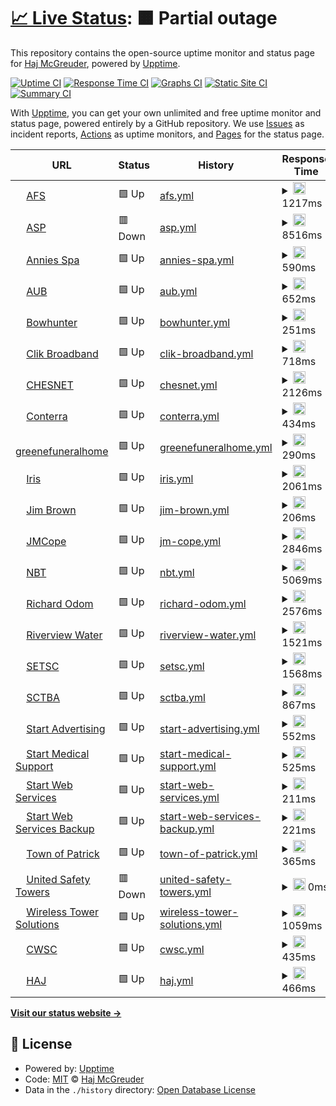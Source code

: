 # [📈 Live Status](https://startwebservicesbackup.com): <!--live status--> **🟧 Partial outage**

This repository contains the open-source uptime monitor and status page for [Haj McGreuder](charwebs.com), powered by [Upptime](https://github.com/upptime/upptime).

[![Uptime CI](https://github.com/haj420/upptime/workflows/Uptime%20CI/badge.svg)](https://github.com/haj420/upptime/actions?query=workflow%3A%22Uptime+CI%22)
[![Response Time CI](https://github.com/haj420/upptime/workflows/Response%20Time%20CI/badge.svg)](https://github.com/haj420/upptime/actions?query=workflow%3A%22Response+Time+CI%22)
[![Graphs CI](https://github.com/haj420/upptime/workflows/Graphs%20CI/badge.svg)](https://github.com/haj420/upptime/actions?query=workflow%3A%22Graphs+CI%22)
[![Static Site CI](https://github.com/haj420/upptime/workflows/Static%20Site%20CI/badge.svg)](https://github.com/haj420/upptime/actions?query=workflow%3A%22Static+Site+CI%22)
[![Summary CI](https://github.com/haj420/upptime/workflows/Summary%20CI/badge.svg)](https://github.com/haj420/upptime/actions?query=workflow%3A%22Summary+CI%22)

With [Upptime](https://upptime.js.org), you can get your own unlimited and free uptime monitor and status page, powered entirely by a GitHub repository. We use [Issues](https://github.com/haj420/upptime/issues) as incident reports, [Actions](https://github.com/haj420/upptime/actions) as uptime monitors, and [Pages](https://startwebservicesbackup.com) for the status page.

<!--start: status pages-->
<!-- This summary is generated by Upptime (https://github.com/upptime/upptime) -->
<!-- Do not edit this manually, your changes will be overwritten -->
<!-- prettier-ignore -->
| URL | Status | History | Response Time | Uptime |
| --- | ------ | ------- | ------------- | ------ |
| <img alt="" src="https://favicons.githubusercontent.com/autoformsandsupplies.com" height="13"> [AFS](https://autoformsandsupplies.com) | 🟩 Up | [afs.yml](https://github.com/haj420/uptime/commits/HEAD/history/afs.yml) | <details><summary><img alt="Response time graph" src="./graphs/afs/response-time-week.png" height="20"> 1217ms</summary><br><a href="https://haj420.github.io/upptime/history/afs"><img alt="Response time 1754" src="https://img.shields.io/endpoint?url=https%3A%2F%2Fraw.githubusercontent.com%2Fhaj420%2Fuptime%2FHEAD%2Fapi%2Fafs%2Fresponse-time.json"></a><br><a href="https://haj420.github.io/upptime/history/afs"><img alt="24-hour response time 1306" src="https://img.shields.io/endpoint?url=https%3A%2F%2Fraw.githubusercontent.com%2Fhaj420%2Fuptime%2FHEAD%2Fapi%2Fafs%2Fresponse-time-day.json"></a><br><a href="https://haj420.github.io/upptime/history/afs"><img alt="7-day response time 1217" src="https://img.shields.io/endpoint?url=https%3A%2F%2Fraw.githubusercontent.com%2Fhaj420%2Fuptime%2FHEAD%2Fapi%2Fafs%2Fresponse-time-week.json"></a><br><a href="https://haj420.github.io/upptime/history/afs"><img alt="30-day response time 852" src="https://img.shields.io/endpoint?url=https%3A%2F%2Fraw.githubusercontent.com%2Fhaj420%2Fuptime%2FHEAD%2Fapi%2Fafs%2Fresponse-time-month.json"></a><br><a href="https://haj420.github.io/upptime/history/afs"><img alt="1-year response time 1640" src="https://img.shields.io/endpoint?url=https%3A%2F%2Fraw.githubusercontent.com%2Fhaj420%2Fuptime%2FHEAD%2Fapi%2Fafs%2Fresponse-time-year.json"></a></details> | <details><summary><a href="https://haj420.github.io/upptime/history/afs">99.45%</a></summary><a href="https://haj420.github.io/upptime/history/afs"><img alt="All-time uptime 99.78%" src="https://img.shields.io/endpoint?url=https%3A%2F%2Fraw.githubusercontent.com%2Fhaj420%2Fuptime%2FHEAD%2Fapi%2Fafs%2Fuptime.json"></a><br><a href="https://haj420.github.io/upptime/history/afs"><img alt="24-hour uptime 100.00%" src="https://img.shields.io/endpoint?url=https%3A%2F%2Fraw.githubusercontent.com%2Fhaj420%2Fuptime%2FHEAD%2Fapi%2Fafs%2Fuptime-day.json"></a><br><a href="https://haj420.github.io/upptime/history/afs"><img alt="7-day uptime 99.45%" src="https://img.shields.io/endpoint?url=https%3A%2F%2Fraw.githubusercontent.com%2Fhaj420%2Fuptime%2FHEAD%2Fapi%2Fafs%2Fuptime-week.json"></a><br><a href="https://haj420.github.io/upptime/history/afs"><img alt="30-day uptime 99.83%" src="https://img.shields.io/endpoint?url=https%3A%2F%2Fraw.githubusercontent.com%2Fhaj420%2Fuptime%2FHEAD%2Fapi%2Fafs%2Fuptime-month.json"></a><br><a href="https://haj420.github.io/upptime/history/afs"><img alt="1-year uptime 99.74%" src="https://img.shields.io/endpoint?url=https%3A%2F%2Fraw.githubusercontent.com%2Fhaj420%2Fuptime%2FHEAD%2Fapi%2Fafs%2Fuptime-year.json"></a></details>
| <img alt="" src="https://favicons.githubusercontent.com/autoserviceproducts.com" height="13"> [ASP](https://autoserviceproducts.com) | 🟥 Down | [asp.yml](https://github.com/haj420/uptime/commits/HEAD/history/asp.yml) | <details><summary><img alt="Response time graph" src="./graphs/asp/response-time-week.png" height="20"> 8516ms</summary><br><a href="https://haj420.github.io/upptime/history/asp"><img alt="Response time 10753" src="https://img.shields.io/endpoint?url=https%3A%2F%2Fraw.githubusercontent.com%2Fhaj420%2Fuptime%2FHEAD%2Fapi%2Fasp%2Fresponse-time.json"></a><br><a href="https://haj420.github.io/upptime/history/asp"><img alt="24-hour response time 11910" src="https://img.shields.io/endpoint?url=https%3A%2F%2Fraw.githubusercontent.com%2Fhaj420%2Fuptime%2FHEAD%2Fapi%2Fasp%2Fresponse-time-day.json"></a><br><a href="https://haj420.github.io/upptime/history/asp"><img alt="7-day response time 8516" src="https://img.shields.io/endpoint?url=https%3A%2F%2Fraw.githubusercontent.com%2Fhaj420%2Fuptime%2FHEAD%2Fapi%2Fasp%2Fresponse-time-week.json"></a><br><a href="https://haj420.github.io/upptime/history/asp"><img alt="30-day response time 7397" src="https://img.shields.io/endpoint?url=https%3A%2F%2Fraw.githubusercontent.com%2Fhaj420%2Fuptime%2FHEAD%2Fapi%2Fasp%2Fresponse-time-month.json"></a><br><a href="https://haj420.github.io/upptime/history/asp"><img alt="1-year response time 10430" src="https://img.shields.io/endpoint?url=https%3A%2F%2Fraw.githubusercontent.com%2Fhaj420%2Fuptime%2FHEAD%2Fapi%2Fasp%2Fresponse-time-year.json"></a></details> | <details><summary><a href="https://haj420.github.io/upptime/history/asp">99.67%</a></summary><a href="https://haj420.github.io/upptime/history/asp"><img alt="All-time uptime 99.51%" src="https://img.shields.io/endpoint?url=https%3A%2F%2Fraw.githubusercontent.com%2Fhaj420%2Fuptime%2FHEAD%2Fapi%2Fasp%2Fuptime.json"></a><br><a href="https://haj420.github.io/upptime/history/asp"><img alt="24-hour uptime 99.12%" src="https://img.shields.io/endpoint?url=https%3A%2F%2Fraw.githubusercontent.com%2Fhaj420%2Fuptime%2FHEAD%2Fapi%2Fasp%2Fuptime-day.json"></a><br><a href="https://haj420.github.io/upptime/history/asp"><img alt="7-day uptime 99.67%" src="https://img.shields.io/endpoint?url=https%3A%2F%2Fraw.githubusercontent.com%2Fhaj420%2Fuptime%2FHEAD%2Fapi%2Fasp%2Fuptime-week.json"></a><br><a href="https://haj420.github.io/upptime/history/asp"><img alt="30-day uptime 99.88%" src="https://img.shields.io/endpoint?url=https%3A%2F%2Fraw.githubusercontent.com%2Fhaj420%2Fuptime%2FHEAD%2Fapi%2Fasp%2Fuptime-month.json"></a><br><a href="https://haj420.github.io/upptime/history/asp"><img alt="1-year uptime 99.45%" src="https://img.shields.io/endpoint?url=https%3A%2F%2Fraw.githubusercontent.com%2Fhaj420%2Fuptime%2FHEAD%2Fapi%2Fasp%2Fuptime-year.json"></a></details>
| <img alt="" src="https://favicons.githubusercontent.com/anniesspa.com" height="13"> [Annies Spa](https://anniesspa.com) | 🟩 Up | [annies-spa.yml](https://github.com/haj420/uptime/commits/HEAD/history/annies-spa.yml) | <details><summary><img alt="Response time graph" src="./graphs/annies-spa/response-time-week.png" height="20"> 590ms</summary><br><a href="https://haj420.github.io/upptime/history/annies-spa"><img alt="Response time 726" src="https://img.shields.io/endpoint?url=https%3A%2F%2Fraw.githubusercontent.com%2Fhaj420%2Fuptime%2FHEAD%2Fapi%2Fannies-spa%2Fresponse-time.json"></a><br><a href="https://haj420.github.io/upptime/history/annies-spa"><img alt="24-hour response time 193" src="https://img.shields.io/endpoint?url=https%3A%2F%2Fraw.githubusercontent.com%2Fhaj420%2Fuptime%2FHEAD%2Fapi%2Fannies-spa%2Fresponse-time-day.json"></a><br><a href="https://haj420.github.io/upptime/history/annies-spa"><img alt="7-day response time 590" src="https://img.shields.io/endpoint?url=https%3A%2F%2Fraw.githubusercontent.com%2Fhaj420%2Fuptime%2FHEAD%2Fapi%2Fannies-spa%2Fresponse-time-week.json"></a><br><a href="https://haj420.github.io/upptime/history/annies-spa"><img alt="30-day response time 481" src="https://img.shields.io/endpoint?url=https%3A%2F%2Fraw.githubusercontent.com%2Fhaj420%2Fuptime%2FHEAD%2Fapi%2Fannies-spa%2Fresponse-time-month.json"></a><br><a href="https://haj420.github.io/upptime/history/annies-spa"><img alt="1-year response time 782" src="https://img.shields.io/endpoint?url=https%3A%2F%2Fraw.githubusercontent.com%2Fhaj420%2Fuptime%2FHEAD%2Fapi%2Fannies-spa%2Fresponse-time-year.json"></a></details> | <details><summary><a href="https://haj420.github.io/upptime/history/annies-spa">99.45%</a></summary><a href="https://haj420.github.io/upptime/history/annies-spa"><img alt="All-time uptime 99.69%" src="https://img.shields.io/endpoint?url=https%3A%2F%2Fraw.githubusercontent.com%2Fhaj420%2Fuptime%2FHEAD%2Fapi%2Fannies-spa%2Fuptime.json"></a><br><a href="https://haj420.github.io/upptime/history/annies-spa"><img alt="24-hour uptime 100.00%" src="https://img.shields.io/endpoint?url=https%3A%2F%2Fraw.githubusercontent.com%2Fhaj420%2Fuptime%2FHEAD%2Fapi%2Fannies-spa%2Fuptime-day.json"></a><br><a href="https://haj420.github.io/upptime/history/annies-spa"><img alt="7-day uptime 99.45%" src="https://img.shields.io/endpoint?url=https%3A%2F%2Fraw.githubusercontent.com%2Fhaj420%2Fuptime%2FHEAD%2Fapi%2Fannies-spa%2Fuptime-week.json"></a><br><a href="https://haj420.github.io/upptime/history/annies-spa"><img alt="30-day uptime 99.87%" src="https://img.shields.io/endpoint?url=https%3A%2F%2Fraw.githubusercontent.com%2Fhaj420%2Fuptime%2FHEAD%2Fapi%2Fannies-spa%2Fuptime-month.json"></a><br><a href="https://haj420.github.io/upptime/history/annies-spa"><img alt="1-year uptime 99.63%" src="https://img.shields.io/endpoint?url=https%3A%2F%2Fraw.githubusercontent.com%2Fhaj420%2Fuptime%2FHEAD%2Fapi%2Fannies-spa%2Fuptime-year.json"></a></details>
| <img alt="" src="https://favicons.githubusercontent.com/andersonunderbridge.com" height="13"> [AUB](https://andersonunderbridge.com) | 🟩 Up | [aub.yml](https://github.com/haj420/uptime/commits/HEAD/history/aub.yml) | <details><summary><img alt="Response time graph" src="./graphs/aub/response-time-week.png" height="20"> 652ms</summary><br><a href="https://haj420.github.io/upptime/history/aub"><img alt="Response time 1673" src="https://img.shields.io/endpoint?url=https%3A%2F%2Fraw.githubusercontent.com%2Fhaj420%2Fuptime%2FHEAD%2Fapi%2Faub%2Fresponse-time.json"></a><br><a href="https://haj420.github.io/upptime/history/aub"><img alt="24-hour response time 395" src="https://img.shields.io/endpoint?url=https%3A%2F%2Fraw.githubusercontent.com%2Fhaj420%2Fuptime%2FHEAD%2Fapi%2Faub%2Fresponse-time-day.json"></a><br><a href="https://haj420.github.io/upptime/history/aub"><img alt="7-day response time 652" src="https://img.shields.io/endpoint?url=https%3A%2F%2Fraw.githubusercontent.com%2Fhaj420%2Fuptime%2FHEAD%2Fapi%2Faub%2Fresponse-time-week.json"></a><br><a href="https://haj420.github.io/upptime/history/aub"><img alt="30-day response time 958" src="https://img.shields.io/endpoint?url=https%3A%2F%2Fraw.githubusercontent.com%2Fhaj420%2Fuptime%2FHEAD%2Fapi%2Faub%2Fresponse-time-month.json"></a><br><a href="https://haj420.github.io/upptime/history/aub"><img alt="1-year response time 1703" src="https://img.shields.io/endpoint?url=https%3A%2F%2Fraw.githubusercontent.com%2Fhaj420%2Fuptime%2FHEAD%2Fapi%2Faub%2Fresponse-time-year.json"></a></details> | <details><summary><a href="https://haj420.github.io/upptime/history/aub">100.00%</a></summary><a href="https://haj420.github.io/upptime/history/aub"><img alt="All-time uptime 99.85%" src="https://img.shields.io/endpoint?url=https%3A%2F%2Fraw.githubusercontent.com%2Fhaj420%2Fuptime%2FHEAD%2Fapi%2Faub%2Fuptime.json"></a><br><a href="https://haj420.github.io/upptime/history/aub"><img alt="24-hour uptime 100.00%" src="https://img.shields.io/endpoint?url=https%3A%2F%2Fraw.githubusercontent.com%2Fhaj420%2Fuptime%2FHEAD%2Fapi%2Faub%2Fuptime-day.json"></a><br><a href="https://haj420.github.io/upptime/history/aub"><img alt="7-day uptime 100.00%" src="https://img.shields.io/endpoint?url=https%3A%2F%2Fraw.githubusercontent.com%2Fhaj420%2Fuptime%2FHEAD%2Fapi%2Faub%2Fuptime-week.json"></a><br><a href="https://haj420.github.io/upptime/history/aub"><img alt="30-day uptime 100.00%" src="https://img.shields.io/endpoint?url=https%3A%2F%2Fraw.githubusercontent.com%2Fhaj420%2Fuptime%2FHEAD%2Fapi%2Faub%2Fuptime-month.json"></a><br><a href="https://haj420.github.io/upptime/history/aub"><img alt="1-year uptime 99.91%" src="https://img.shields.io/endpoint?url=https%3A%2F%2Fraw.githubusercontent.com%2Fhaj420%2Fuptime%2FHEAD%2Fapi%2Faub%2Fuptime-year.json"></a></details>
| <img alt="" src="https://favicons.githubusercontent.com/null" height="13"> [Bowhunter](www.williamsburgbowhunter.com) | 🟩 Up | [bowhunter.yml](https://github.com/haj420/uptime/commits/HEAD/history/bowhunter.yml) | <details><summary><img alt="Response time graph" src="./graphs/bowhunter/response-time-week.png" height="20"> 251ms</summary><br><a href="https://haj420.github.io/upptime/history/bowhunter"><img alt="Response time 434" src="https://img.shields.io/endpoint?url=https%3A%2F%2Fraw.githubusercontent.com%2Fhaj420%2Fuptime%2FHEAD%2Fapi%2Fbowhunter%2Fresponse-time.json"></a><br><a href="https://haj420.github.io/upptime/history/bowhunter"><img alt="24-hour response time 154" src="https://img.shields.io/endpoint?url=https%3A%2F%2Fraw.githubusercontent.com%2Fhaj420%2Fuptime%2FHEAD%2Fapi%2Fbowhunter%2Fresponse-time-day.json"></a><br><a href="https://haj420.github.io/upptime/history/bowhunter"><img alt="7-day response time 251" src="https://img.shields.io/endpoint?url=https%3A%2F%2Fraw.githubusercontent.com%2Fhaj420%2Fuptime%2FHEAD%2Fapi%2Fbowhunter%2Fresponse-time-week.json"></a><br><a href="https://haj420.github.io/upptime/history/bowhunter"><img alt="30-day response time 303" src="https://img.shields.io/endpoint?url=https%3A%2F%2Fraw.githubusercontent.com%2Fhaj420%2Fuptime%2FHEAD%2Fapi%2Fbowhunter%2Fresponse-time-month.json"></a><br><a href="https://haj420.github.io/upptime/history/bowhunter"><img alt="1-year response time 441" src="https://img.shields.io/endpoint?url=https%3A%2F%2Fraw.githubusercontent.com%2Fhaj420%2Fuptime%2FHEAD%2Fapi%2Fbowhunter%2Fresponse-time-year.json"></a></details> | <details><summary><a href="https://haj420.github.io/upptime/history/bowhunter">100.00%</a></summary><a href="https://haj420.github.io/upptime/history/bowhunter"><img alt="All-time uptime 93.91%" src="https://img.shields.io/endpoint?url=https%3A%2F%2Fraw.githubusercontent.com%2Fhaj420%2Fuptime%2FHEAD%2Fapi%2Fbowhunter%2Fuptime.json"></a><br><a href="https://haj420.github.io/upptime/history/bowhunter"><img alt="24-hour uptime 100.00%" src="https://img.shields.io/endpoint?url=https%3A%2F%2Fraw.githubusercontent.com%2Fhaj420%2Fuptime%2FHEAD%2Fapi%2Fbowhunter%2Fuptime-day.json"></a><br><a href="https://haj420.github.io/upptime/history/bowhunter"><img alt="7-day uptime 100.00%" src="https://img.shields.io/endpoint?url=https%3A%2F%2Fraw.githubusercontent.com%2Fhaj420%2Fuptime%2FHEAD%2Fapi%2Fbowhunter%2Fuptime-week.json"></a><br><a href="https://haj420.github.io/upptime/history/bowhunter"><img alt="30-day uptime 100.00%" src="https://img.shields.io/endpoint?url=https%3A%2F%2Fraw.githubusercontent.com%2Fhaj420%2Fuptime%2FHEAD%2Fapi%2Fbowhunter%2Fuptime-month.json"></a><br><a href="https://haj420.github.io/upptime/history/bowhunter"><img alt="1-year uptime 92.79%" src="https://img.shields.io/endpoint?url=https%3A%2F%2Fraw.githubusercontent.com%2Fhaj420%2Fuptime%2FHEAD%2Fapi%2Fbowhunter%2Fuptime-year.json"></a></details>
| <img alt="" src="https://favicons.githubusercontent.com/null" height="13"> [Clik Broadband](clikbroadband.com) | 🟩 Up | [clik-broadband.yml](https://github.com/haj420/uptime/commits/HEAD/history/clik-broadband.yml) | <details><summary><img alt="Response time graph" src="./graphs/clik-broadband/response-time-week.png" height="20"> 718ms</summary><br><a href="https://haj420.github.io/upptime/history/clik-broadband"><img alt="Response time 1401" src="https://img.shields.io/endpoint?url=https%3A%2F%2Fraw.githubusercontent.com%2Fhaj420%2Fuptime%2FHEAD%2Fapi%2Fclik-broadband%2Fresponse-time.json"></a><br><a href="https://haj420.github.io/upptime/history/clik-broadband"><img alt="24-hour response time 310" src="https://img.shields.io/endpoint?url=https%3A%2F%2Fraw.githubusercontent.com%2Fhaj420%2Fuptime%2FHEAD%2Fapi%2Fclik-broadband%2Fresponse-time-day.json"></a><br><a href="https://haj420.github.io/upptime/history/clik-broadband"><img alt="7-day response time 718" src="https://img.shields.io/endpoint?url=https%3A%2F%2Fraw.githubusercontent.com%2Fhaj420%2Fuptime%2FHEAD%2Fapi%2Fclik-broadband%2Fresponse-time-week.json"></a><br><a href="https://haj420.github.io/upptime/history/clik-broadband"><img alt="30-day response time 1398" src="https://img.shields.io/endpoint?url=https%3A%2F%2Fraw.githubusercontent.com%2Fhaj420%2Fuptime%2FHEAD%2Fapi%2Fclik-broadband%2Fresponse-time-month.json"></a><br><a href="https://haj420.github.io/upptime/history/clik-broadband"><img alt="1-year response time 1459" src="https://img.shields.io/endpoint?url=https%3A%2F%2Fraw.githubusercontent.com%2Fhaj420%2Fuptime%2FHEAD%2Fapi%2Fclik-broadband%2Fresponse-time-year.json"></a></details> | <details><summary><a href="https://haj420.github.io/upptime/history/clik-broadband">100.00%</a></summary><a href="https://haj420.github.io/upptime/history/clik-broadband"><img alt="All-time uptime 93.81%" src="https://img.shields.io/endpoint?url=https%3A%2F%2Fraw.githubusercontent.com%2Fhaj420%2Fuptime%2FHEAD%2Fapi%2Fclik-broadband%2Fuptime.json"></a><br><a href="https://haj420.github.io/upptime/history/clik-broadband"><img alt="24-hour uptime 100.00%" src="https://img.shields.io/endpoint?url=https%3A%2F%2Fraw.githubusercontent.com%2Fhaj420%2Fuptime%2FHEAD%2Fapi%2Fclik-broadband%2Fuptime-day.json"></a><br><a href="https://haj420.github.io/upptime/history/clik-broadband"><img alt="7-day uptime 100.00%" src="https://img.shields.io/endpoint?url=https%3A%2F%2Fraw.githubusercontent.com%2Fhaj420%2Fuptime%2FHEAD%2Fapi%2Fclik-broadband%2Fuptime-week.json"></a><br><a href="https://haj420.github.io/upptime/history/clik-broadband"><img alt="30-day uptime 99.86%" src="https://img.shields.io/endpoint?url=https%3A%2F%2Fraw.githubusercontent.com%2Fhaj420%2Fuptime%2FHEAD%2Fapi%2Fclik-broadband%2Fuptime-month.json"></a><br><a href="https://haj420.github.io/upptime/history/clik-broadband"><img alt="1-year uptime 93.01%" src="https://img.shields.io/endpoint?url=https%3A%2F%2Fraw.githubusercontent.com%2Fhaj420%2Fuptime%2FHEAD%2Fapi%2Fclik-broadband%2Fuptime-year.json"></a></details>
| <img alt="" src="https://favicons.githubusercontent.com/null" height="13"> [CHESNET](www.chesnet.net) | 🟩 Up | [chesnet.yml](https://github.com/haj420/uptime/commits/HEAD/history/chesnet.yml) | <details><summary><img alt="Response time graph" src="./graphs/chesnet/response-time-week.png" height="20"> 2126ms</summary><br><a href="https://haj420.github.io/upptime/history/chesnet"><img alt="Response time 1947" src="https://img.shields.io/endpoint?url=https%3A%2F%2Fraw.githubusercontent.com%2Fhaj420%2Fuptime%2FHEAD%2Fapi%2Fchesnet%2Fresponse-time.json"></a><br><a href="https://haj420.github.io/upptime/history/chesnet"><img alt="24-hour response time 2601" src="https://img.shields.io/endpoint?url=https%3A%2F%2Fraw.githubusercontent.com%2Fhaj420%2Fuptime%2FHEAD%2Fapi%2Fchesnet%2Fresponse-time-day.json"></a><br><a href="https://haj420.github.io/upptime/history/chesnet"><img alt="7-day response time 2126" src="https://img.shields.io/endpoint?url=https%3A%2F%2Fraw.githubusercontent.com%2Fhaj420%2Fuptime%2FHEAD%2Fapi%2Fchesnet%2Fresponse-time-week.json"></a><br><a href="https://haj420.github.io/upptime/history/chesnet"><img alt="30-day response time 2057" src="https://img.shields.io/endpoint?url=https%3A%2F%2Fraw.githubusercontent.com%2Fhaj420%2Fuptime%2FHEAD%2Fapi%2Fchesnet%2Fresponse-time-month.json"></a><br><a href="https://haj420.github.io/upptime/history/chesnet"><img alt="1-year response time 1944" src="https://img.shields.io/endpoint?url=https%3A%2F%2Fraw.githubusercontent.com%2Fhaj420%2Fuptime%2FHEAD%2Fapi%2Fchesnet%2Fresponse-time-year.json"></a></details> | <details><summary><a href="https://haj420.github.io/upptime/history/chesnet">99.46%</a></summary><a href="https://haj420.github.io/upptime/history/chesnet"><img alt="All-time uptime 99.95%" src="https://img.shields.io/endpoint?url=https%3A%2F%2Fraw.githubusercontent.com%2Fhaj420%2Fuptime%2FHEAD%2Fapi%2Fchesnet%2Fuptime.json"></a><br><a href="https://haj420.github.io/upptime/history/chesnet"><img alt="24-hour uptime 100.00%" src="https://img.shields.io/endpoint?url=https%3A%2F%2Fraw.githubusercontent.com%2Fhaj420%2Fuptime%2FHEAD%2Fapi%2Fchesnet%2Fuptime-day.json"></a><br><a href="https://haj420.github.io/upptime/history/chesnet"><img alt="7-day uptime 99.46%" src="https://img.shields.io/endpoint?url=https%3A%2F%2Fraw.githubusercontent.com%2Fhaj420%2Fuptime%2FHEAD%2Fapi%2Fchesnet%2Fuptime-week.json"></a><br><a href="https://haj420.github.io/upptime/history/chesnet"><img alt="30-day uptime 99.87%" src="https://img.shields.io/endpoint?url=https%3A%2F%2Fraw.githubusercontent.com%2Fhaj420%2Fuptime%2FHEAD%2Fapi%2Fchesnet%2Fuptime-month.json"></a><br><a href="https://haj420.github.io/upptime/history/chesnet"><img alt="1-year uptime 99.95%" src="https://img.shields.io/endpoint?url=https%3A%2F%2Fraw.githubusercontent.com%2Fhaj420%2Fuptime%2FHEAD%2Fapi%2Fchesnet%2Fuptime-year.json"></a></details>
| <img alt="" src="https://favicons.githubusercontent.com/null" height="13"> [Conterra](conterra.com) | 🟩 Up | [conterra.yml](https://github.com/haj420/uptime/commits/HEAD/history/conterra.yml) | <details><summary><img alt="Response time graph" src="./graphs/conterra/response-time-week.png" height="20"> 434ms</summary><br><a href="https://haj420.github.io/upptime/history/conterra"><img alt="Response time 769" src="https://img.shields.io/endpoint?url=https%3A%2F%2Fraw.githubusercontent.com%2Fhaj420%2Fuptime%2FHEAD%2Fapi%2Fconterra%2Fresponse-time.json"></a><br><a href="https://haj420.github.io/upptime/history/conterra"><img alt="24-hour response time 734" src="https://img.shields.io/endpoint?url=https%3A%2F%2Fraw.githubusercontent.com%2Fhaj420%2Fuptime%2FHEAD%2Fapi%2Fconterra%2Fresponse-time-day.json"></a><br><a href="https://haj420.github.io/upptime/history/conterra"><img alt="7-day response time 434" src="https://img.shields.io/endpoint?url=https%3A%2F%2Fraw.githubusercontent.com%2Fhaj420%2Fuptime%2FHEAD%2Fapi%2Fconterra%2Fresponse-time-week.json"></a><br><a href="https://haj420.github.io/upptime/history/conterra"><img alt="30-day response time 358" src="https://img.shields.io/endpoint?url=https%3A%2F%2Fraw.githubusercontent.com%2Fhaj420%2Fuptime%2FHEAD%2Fapi%2Fconterra%2Fresponse-time-month.json"></a><br><a href="https://haj420.github.io/upptime/history/conterra"><img alt="1-year response time 745" src="https://img.shields.io/endpoint?url=https%3A%2F%2Fraw.githubusercontent.com%2Fhaj420%2Fuptime%2FHEAD%2Fapi%2Fconterra%2Fresponse-time-year.json"></a></details> | <details><summary><a href="https://haj420.github.io/upptime/history/conterra">100.00%</a></summary><a href="https://haj420.github.io/upptime/history/conterra"><img alt="All-time uptime 99.85%" src="https://img.shields.io/endpoint?url=https%3A%2F%2Fraw.githubusercontent.com%2Fhaj420%2Fuptime%2FHEAD%2Fapi%2Fconterra%2Fuptime.json"></a><br><a href="https://haj420.github.io/upptime/history/conterra"><img alt="24-hour uptime 100.00%" src="https://img.shields.io/endpoint?url=https%3A%2F%2Fraw.githubusercontent.com%2Fhaj420%2Fuptime%2FHEAD%2Fapi%2Fconterra%2Fuptime-day.json"></a><br><a href="https://haj420.github.io/upptime/history/conterra"><img alt="7-day uptime 100.00%" src="https://img.shields.io/endpoint?url=https%3A%2F%2Fraw.githubusercontent.com%2Fhaj420%2Fuptime%2FHEAD%2Fapi%2Fconterra%2Fuptime-week.json"></a><br><a href="https://haj420.github.io/upptime/history/conterra"><img alt="30-day uptime 100.00%" src="https://img.shields.io/endpoint?url=https%3A%2F%2Fraw.githubusercontent.com%2Fhaj420%2Fuptime%2FHEAD%2Fapi%2Fconterra%2Fuptime-month.json"></a><br><a href="https://haj420.github.io/upptime/history/conterra"><img alt="1-year uptime 99.97%" src="https://img.shields.io/endpoint?url=https%3A%2F%2Fraw.githubusercontent.com%2Fhaj420%2Fuptime%2FHEAD%2Fapi%2Fconterra%2Fuptime-year.json"></a></details>
| <img alt="" src="https://favicons.githubusercontent.com/null" height="13"> [greenefuneralhome](www.greenefuneralhome.net) | 🟩 Up | [greenefuneralhome.yml](https://github.com/haj420/uptime/commits/HEAD/history/greenefuneralhome.yml) | <details><summary><img alt="Response time graph" src="./graphs/greenefuneralhome/response-time-week.png" height="20"> 290ms</summary><br><a href="https://haj420.github.io/upptime/history/greenefuneralhome"><img alt="Response time 385" src="https://img.shields.io/endpoint?url=https%3A%2F%2Fraw.githubusercontent.com%2Fhaj420%2Fuptime%2FHEAD%2Fapi%2Fgreenefuneralhome%2Fresponse-time.json"></a><br><a href="https://haj420.github.io/upptime/history/greenefuneralhome"><img alt="24-hour response time 191" src="https://img.shields.io/endpoint?url=https%3A%2F%2Fraw.githubusercontent.com%2Fhaj420%2Fuptime%2FHEAD%2Fapi%2Fgreenefuneralhome%2Fresponse-time-day.json"></a><br><a href="https://haj420.github.io/upptime/history/greenefuneralhome"><img alt="7-day response time 290" src="https://img.shields.io/endpoint?url=https%3A%2F%2Fraw.githubusercontent.com%2Fhaj420%2Fuptime%2FHEAD%2Fapi%2Fgreenefuneralhome%2Fresponse-time-week.json"></a><br><a href="https://haj420.github.io/upptime/history/greenefuneralhome"><img alt="30-day response time 358" src="https://img.shields.io/endpoint?url=https%3A%2F%2Fraw.githubusercontent.com%2Fhaj420%2Fuptime%2FHEAD%2Fapi%2Fgreenefuneralhome%2Fresponse-time-month.json"></a><br><a href="https://haj420.github.io/upptime/history/greenefuneralhome"><img alt="1-year response time 396" src="https://img.shields.io/endpoint?url=https%3A%2F%2Fraw.githubusercontent.com%2Fhaj420%2Fuptime%2FHEAD%2Fapi%2Fgreenefuneralhome%2Fresponse-time-year.json"></a></details> | <details><summary><a href="https://haj420.github.io/upptime/history/greenefuneralhome">100.00%</a></summary><a href="https://haj420.github.io/upptime/history/greenefuneralhome"><img alt="All-time uptime 99.95%" src="https://img.shields.io/endpoint?url=https%3A%2F%2Fraw.githubusercontent.com%2Fhaj420%2Fuptime%2FHEAD%2Fapi%2Fgreenefuneralhome%2Fuptime.json"></a><br><a href="https://haj420.github.io/upptime/history/greenefuneralhome"><img alt="24-hour uptime 100.00%" src="https://img.shields.io/endpoint?url=https%3A%2F%2Fraw.githubusercontent.com%2Fhaj420%2Fuptime%2FHEAD%2Fapi%2Fgreenefuneralhome%2Fuptime-day.json"></a><br><a href="https://haj420.github.io/upptime/history/greenefuneralhome"><img alt="7-day uptime 100.00%" src="https://img.shields.io/endpoint?url=https%3A%2F%2Fraw.githubusercontent.com%2Fhaj420%2Fuptime%2FHEAD%2Fapi%2Fgreenefuneralhome%2Fuptime-week.json"></a><br><a href="https://haj420.github.io/upptime/history/greenefuneralhome"><img alt="30-day uptime 100.00%" src="https://img.shields.io/endpoint?url=https%3A%2F%2Fraw.githubusercontent.com%2Fhaj420%2Fuptime%2FHEAD%2Fapi%2Fgreenefuneralhome%2Fuptime-month.json"></a><br><a href="https://haj420.github.io/upptime/history/greenefuneralhome"><img alt="1-year uptime 99.94%" src="https://img.shields.io/endpoint?url=https%3A%2F%2Fraw.githubusercontent.com%2Fhaj420%2Fuptime%2FHEAD%2Fapi%2Fgreenefuneralhome%2Fuptime-year.json"></a></details>
| <img alt="" src="https://favicons.githubusercontent.com/null" height="13"> [Iris](iristransport.com) | 🟩 Up | [iris.yml](https://github.com/haj420/uptime/commits/HEAD/history/iris.yml) | <details><summary><img alt="Response time graph" src="./graphs/iris/response-time-week.png" height="20"> 2061ms</summary><br><a href="https://haj420.github.io/upptime/history/iris"><img alt="Response time 1603" src="https://img.shields.io/endpoint?url=https%3A%2F%2Fraw.githubusercontent.com%2Fhaj420%2Fuptime%2FHEAD%2Fapi%2Firis%2Fresponse-time.json"></a><br><a href="https://haj420.github.io/upptime/history/iris"><img alt="24-hour response time 2089" src="https://img.shields.io/endpoint?url=https%3A%2F%2Fraw.githubusercontent.com%2Fhaj420%2Fuptime%2FHEAD%2Fapi%2Firis%2Fresponse-time-day.json"></a><br><a href="https://haj420.github.io/upptime/history/iris"><img alt="7-day response time 2061" src="https://img.shields.io/endpoint?url=https%3A%2F%2Fraw.githubusercontent.com%2Fhaj420%2Fuptime%2FHEAD%2Fapi%2Firis%2Fresponse-time-week.json"></a><br><a href="https://haj420.github.io/upptime/history/iris"><img alt="30-day response time 1928" src="https://img.shields.io/endpoint?url=https%3A%2F%2Fraw.githubusercontent.com%2Fhaj420%2Fuptime%2FHEAD%2Fapi%2Firis%2Fresponse-time-month.json"></a><br><a href="https://haj420.github.io/upptime/history/iris"><img alt="1-year response time 1669" src="https://img.shields.io/endpoint?url=https%3A%2F%2Fraw.githubusercontent.com%2Fhaj420%2Fuptime%2FHEAD%2Fapi%2Firis%2Fresponse-time-year.json"></a></details> | <details><summary><a href="https://haj420.github.io/upptime/history/iris">100.00%</a></summary><a href="https://haj420.github.io/upptime/history/iris"><img alt="All-time uptime 99.93%" src="https://img.shields.io/endpoint?url=https%3A%2F%2Fraw.githubusercontent.com%2Fhaj420%2Fuptime%2FHEAD%2Fapi%2Firis%2Fuptime.json"></a><br><a href="https://haj420.github.io/upptime/history/iris"><img alt="24-hour uptime 100.00%" src="https://img.shields.io/endpoint?url=https%3A%2F%2Fraw.githubusercontent.com%2Fhaj420%2Fuptime%2FHEAD%2Fapi%2Firis%2Fuptime-day.json"></a><br><a href="https://haj420.github.io/upptime/history/iris"><img alt="7-day uptime 100.00%" src="https://img.shields.io/endpoint?url=https%3A%2F%2Fraw.githubusercontent.com%2Fhaj420%2Fuptime%2FHEAD%2Fapi%2Firis%2Fuptime-week.json"></a><br><a href="https://haj420.github.io/upptime/history/iris"><img alt="30-day uptime 99.68%" src="https://img.shields.io/endpoint?url=https%3A%2F%2Fraw.githubusercontent.com%2Fhaj420%2Fuptime%2FHEAD%2Fapi%2Firis%2Fuptime-month.json"></a><br><a href="https://haj420.github.io/upptime/history/iris"><img alt="1-year uptime 99.94%" src="https://img.shields.io/endpoint?url=https%3A%2F%2Fraw.githubusercontent.com%2Fhaj420%2Fuptime%2FHEAD%2Fapi%2Firis%2Fuptime-year.json"></a></details>
| <img alt="" src="https://favicons.githubusercontent.com/null" height="13"> [Jim Brown](jimbrownsigns.com) | 🟩 Up | [jim-brown.yml](https://github.com/haj420/uptime/commits/HEAD/history/jim-brown.yml) | <details><summary><img alt="Response time graph" src="./graphs/jim-brown/response-time-week.png" height="20"> 206ms</summary><br><a href="https://haj420.github.io/upptime/history/jim-brown"><img alt="Response time 227" src="https://img.shields.io/endpoint?url=https%3A%2F%2Fraw.githubusercontent.com%2Fhaj420%2Fuptime%2FHEAD%2Fapi%2Fjim-brown%2Fresponse-time.json"></a><br><a href="https://haj420.github.io/upptime/history/jim-brown"><img alt="24-hour response time 112" src="https://img.shields.io/endpoint?url=https%3A%2F%2Fraw.githubusercontent.com%2Fhaj420%2Fuptime%2FHEAD%2Fapi%2Fjim-brown%2Fresponse-time-day.json"></a><br><a href="https://haj420.github.io/upptime/history/jim-brown"><img alt="7-day response time 206" src="https://img.shields.io/endpoint?url=https%3A%2F%2Fraw.githubusercontent.com%2Fhaj420%2Fuptime%2FHEAD%2Fapi%2Fjim-brown%2Fresponse-time-week.json"></a><br><a href="https://haj420.github.io/upptime/history/jim-brown"><img alt="30-day response time 246" src="https://img.shields.io/endpoint?url=https%3A%2F%2Fraw.githubusercontent.com%2Fhaj420%2Fuptime%2FHEAD%2Fapi%2Fjim-brown%2Fresponse-time-month.json"></a><br><a href="https://haj420.github.io/upptime/history/jim-brown"><img alt="1-year response time 230" src="https://img.shields.io/endpoint?url=https%3A%2F%2Fraw.githubusercontent.com%2Fhaj420%2Fuptime%2FHEAD%2Fapi%2Fjim-brown%2Fresponse-time-year.json"></a></details> | <details><summary><a href="https://haj420.github.io/upptime/history/jim-brown">100.00%</a></summary><a href="https://haj420.github.io/upptime/history/jim-brown"><img alt="All-time uptime 99.95%" src="https://img.shields.io/endpoint?url=https%3A%2F%2Fraw.githubusercontent.com%2Fhaj420%2Fuptime%2FHEAD%2Fapi%2Fjim-brown%2Fuptime.json"></a><br><a href="https://haj420.github.io/upptime/history/jim-brown"><img alt="24-hour uptime 100.00%" src="https://img.shields.io/endpoint?url=https%3A%2F%2Fraw.githubusercontent.com%2Fhaj420%2Fuptime%2FHEAD%2Fapi%2Fjim-brown%2Fuptime-day.json"></a><br><a href="https://haj420.github.io/upptime/history/jim-brown"><img alt="7-day uptime 100.00%" src="https://img.shields.io/endpoint?url=https%3A%2F%2Fraw.githubusercontent.com%2Fhaj420%2Fuptime%2FHEAD%2Fapi%2Fjim-brown%2Fuptime-week.json"></a><br><a href="https://haj420.github.io/upptime/history/jim-brown"><img alt="30-day uptime 100.00%" src="https://img.shields.io/endpoint?url=https%3A%2F%2Fraw.githubusercontent.com%2Fhaj420%2Fuptime%2FHEAD%2Fapi%2Fjim-brown%2Fuptime-month.json"></a><br><a href="https://haj420.github.io/upptime/history/jim-brown"><img alt="1-year uptime 99.94%" src="https://img.shields.io/endpoint?url=https%3A%2F%2Fraw.githubusercontent.com%2Fhaj420%2Fuptime%2FHEAD%2Fapi%2Fjim-brown%2Fuptime-year.json"></a></details>
| <img alt="" src="https://favicons.githubusercontent.com/null" height="13"> [JMCope](www.jmcope.com) | 🟩 Up | [jm-cope.yml](https://github.com/haj420/uptime/commits/HEAD/history/jm-cope.yml) | <details><summary><img alt="Response time graph" src="./graphs/jm-cope/response-time-week.png" height="20"> 2846ms</summary><br><a href="https://haj420.github.io/upptime/history/jm-cope"><img alt="Response time 1105" src="https://img.shields.io/endpoint?url=https%3A%2F%2Fraw.githubusercontent.com%2Fhaj420%2Fuptime%2FHEAD%2Fapi%2Fjm-cope%2Fresponse-time.json"></a><br><a href="https://haj420.github.io/upptime/history/jm-cope"><img alt="24-hour response time 5328" src="https://img.shields.io/endpoint?url=https%3A%2F%2Fraw.githubusercontent.com%2Fhaj420%2Fuptime%2FHEAD%2Fapi%2Fjm-cope%2Fresponse-time-day.json"></a><br><a href="https://haj420.github.io/upptime/history/jm-cope"><img alt="7-day response time 2846" src="https://img.shields.io/endpoint?url=https%3A%2F%2Fraw.githubusercontent.com%2Fhaj420%2Fuptime%2FHEAD%2Fapi%2Fjm-cope%2Fresponse-time-week.json"></a><br><a href="https://haj420.github.io/upptime/history/jm-cope"><img alt="30-day response time 1408" src="https://img.shields.io/endpoint?url=https%3A%2F%2Fraw.githubusercontent.com%2Fhaj420%2Fuptime%2FHEAD%2Fapi%2Fjm-cope%2Fresponse-time-month.json"></a><br><a href="https://haj420.github.io/upptime/history/jm-cope"><img alt="1-year response time 1167" src="https://img.shields.io/endpoint?url=https%3A%2F%2Fraw.githubusercontent.com%2Fhaj420%2Fuptime%2FHEAD%2Fapi%2Fjm-cope%2Fresponse-time-year.json"></a></details> | <details><summary><a href="https://haj420.github.io/upptime/history/jm-cope">98.63%</a></summary><a href="https://haj420.github.io/upptime/history/jm-cope"><img alt="All-time uptime 99.59%" src="https://img.shields.io/endpoint?url=https%3A%2F%2Fraw.githubusercontent.com%2Fhaj420%2Fuptime%2FHEAD%2Fapi%2Fjm-cope%2Fuptime.json"></a><br><a href="https://haj420.github.io/upptime/history/jm-cope"><img alt="24-hour uptime 94.66%" src="https://img.shields.io/endpoint?url=https%3A%2F%2Fraw.githubusercontent.com%2Fhaj420%2Fuptime%2FHEAD%2Fapi%2Fjm-cope%2Fuptime-day.json"></a><br><a href="https://haj420.github.io/upptime/history/jm-cope"><img alt="7-day uptime 98.63%" src="https://img.shields.io/endpoint?url=https%3A%2F%2Fraw.githubusercontent.com%2Fhaj420%2Fuptime%2FHEAD%2Fapi%2Fjm-cope%2Fuptime-week.json"></a><br><a href="https://haj420.github.io/upptime/history/jm-cope"><img alt="30-day uptime 99.44%" src="https://img.shields.io/endpoint?url=https%3A%2F%2Fraw.githubusercontent.com%2Fhaj420%2Fuptime%2FHEAD%2Fapi%2Fjm-cope%2Fuptime-month.json"></a><br><a href="https://haj420.github.io/upptime/history/jm-cope"><img alt="1-year uptime 99.53%" src="https://img.shields.io/endpoint?url=https%3A%2F%2Fraw.githubusercontent.com%2Fhaj420%2Fuptime%2FHEAD%2Fapi%2Fjm-cope%2Fuptime-year.json"></a></details>
| <img alt="" src="https://favicons.githubusercontent.com/null" height="13"> [NBT](newberrytanks.com) | 🟩 Up | [nbt.yml](https://github.com/haj420/uptime/commits/HEAD/history/nbt.yml) | <details><summary><img alt="Response time graph" src="./graphs/nbt/response-time-week.png" height="20"> 5069ms</summary><br><a href="https://haj420.github.io/upptime/history/nbt"><img alt="Response time 4866" src="https://img.shields.io/endpoint?url=https%3A%2F%2Fraw.githubusercontent.com%2Fhaj420%2Fuptime%2FHEAD%2Fapi%2Fnbt%2Fresponse-time.json"></a><br><a href="https://haj420.github.io/upptime/history/nbt"><img alt="24-hour response time 5399" src="https://img.shields.io/endpoint?url=https%3A%2F%2Fraw.githubusercontent.com%2Fhaj420%2Fuptime%2FHEAD%2Fapi%2Fnbt%2Fresponse-time-day.json"></a><br><a href="https://haj420.github.io/upptime/history/nbt"><img alt="7-day response time 5069" src="https://img.shields.io/endpoint?url=https%3A%2F%2Fraw.githubusercontent.com%2Fhaj420%2Fuptime%2FHEAD%2Fapi%2Fnbt%2Fresponse-time-week.json"></a><br><a href="https://haj420.github.io/upptime/history/nbt"><img alt="30-day response time 5783" src="https://img.shields.io/endpoint?url=https%3A%2F%2Fraw.githubusercontent.com%2Fhaj420%2Fuptime%2FHEAD%2Fapi%2Fnbt%2Fresponse-time-month.json"></a><br><a href="https://haj420.github.io/upptime/history/nbt"><img alt="1-year response time 4896" src="https://img.shields.io/endpoint?url=https%3A%2F%2Fraw.githubusercontent.com%2Fhaj420%2Fuptime%2FHEAD%2Fapi%2Fnbt%2Fresponse-time-year.json"></a></details> | <details><summary><a href="https://haj420.github.io/upptime/history/nbt">100.00%</a></summary><a href="https://haj420.github.io/upptime/history/nbt"><img alt="All-time uptime 100.00%" src="https://img.shields.io/endpoint?url=https%3A%2F%2Fraw.githubusercontent.com%2Fhaj420%2Fuptime%2FHEAD%2Fapi%2Fnbt%2Fuptime.json"></a><br><a href="https://haj420.github.io/upptime/history/nbt"><img alt="24-hour uptime 100.00%" src="https://img.shields.io/endpoint?url=https%3A%2F%2Fraw.githubusercontent.com%2Fhaj420%2Fuptime%2FHEAD%2Fapi%2Fnbt%2Fuptime-day.json"></a><br><a href="https://haj420.github.io/upptime/history/nbt"><img alt="7-day uptime 100.00%" src="https://img.shields.io/endpoint?url=https%3A%2F%2Fraw.githubusercontent.com%2Fhaj420%2Fuptime%2FHEAD%2Fapi%2Fnbt%2Fuptime-week.json"></a><br><a href="https://haj420.github.io/upptime/history/nbt"><img alt="30-day uptime 100.00%" src="https://img.shields.io/endpoint?url=https%3A%2F%2Fraw.githubusercontent.com%2Fhaj420%2Fuptime%2FHEAD%2Fapi%2Fnbt%2Fuptime-month.json"></a><br><a href="https://haj420.github.io/upptime/history/nbt"><img alt="1-year uptime 99.99%" src="https://img.shields.io/endpoint?url=https%3A%2F%2Fraw.githubusercontent.com%2Fhaj420%2Fuptime%2FHEAD%2Fapi%2Fnbt%2Fuptime-year.json"></a></details>
| <img alt="" src="https://favicons.githubusercontent.com/richardodom.net" height="13"> [Richard Odom](https://richardodom.net) | 🟩 Up | [richard-odom.yml](https://github.com/haj420/uptime/commits/HEAD/history/richard-odom.yml) | <details><summary><img alt="Response time graph" src="./graphs/richard-odom/response-time-week.png" height="20"> 2576ms</summary><br><a href="https://haj420.github.io/upptime/history/richard-odom"><img alt="Response time 2399" src="https://img.shields.io/endpoint?url=https%3A%2F%2Fraw.githubusercontent.com%2Fhaj420%2Fuptime%2FHEAD%2Fapi%2Frichard-odom%2Fresponse-time.json"></a><br><a href="https://haj420.github.io/upptime/history/richard-odom"><img alt="24-hour response time 776" src="https://img.shields.io/endpoint?url=https%3A%2F%2Fraw.githubusercontent.com%2Fhaj420%2Fuptime%2FHEAD%2Fapi%2Frichard-odom%2Fresponse-time-day.json"></a><br><a href="https://haj420.github.io/upptime/history/richard-odom"><img alt="7-day response time 2576" src="https://img.shields.io/endpoint?url=https%3A%2F%2Fraw.githubusercontent.com%2Fhaj420%2Fuptime%2FHEAD%2Fapi%2Frichard-odom%2Fresponse-time-week.json"></a><br><a href="https://haj420.github.io/upptime/history/richard-odom"><img alt="30-day response time 1848" src="https://img.shields.io/endpoint?url=https%3A%2F%2Fraw.githubusercontent.com%2Fhaj420%2Fuptime%2FHEAD%2Fapi%2Frichard-odom%2Fresponse-time-month.json"></a><br><a href="https://haj420.github.io/upptime/history/richard-odom"><img alt="1-year response time 2350" src="https://img.shields.io/endpoint?url=https%3A%2F%2Fraw.githubusercontent.com%2Fhaj420%2Fuptime%2FHEAD%2Fapi%2Frichard-odom%2Fresponse-time-year.json"></a></details> | <details><summary><a href="https://haj420.github.io/upptime/history/richard-odom">100.00%</a></summary><a href="https://haj420.github.io/upptime/history/richard-odom"><img alt="All-time uptime 99.70%" src="https://img.shields.io/endpoint?url=https%3A%2F%2Fraw.githubusercontent.com%2Fhaj420%2Fuptime%2FHEAD%2Fapi%2Frichard-odom%2Fuptime.json"></a><br><a href="https://haj420.github.io/upptime/history/richard-odom"><img alt="24-hour uptime 100.00%" src="https://img.shields.io/endpoint?url=https%3A%2F%2Fraw.githubusercontent.com%2Fhaj420%2Fuptime%2FHEAD%2Fapi%2Frichard-odom%2Fuptime-day.json"></a><br><a href="https://haj420.github.io/upptime/history/richard-odom"><img alt="7-day uptime 100.00%" src="https://img.shields.io/endpoint?url=https%3A%2F%2Fraw.githubusercontent.com%2Fhaj420%2Fuptime%2FHEAD%2Fapi%2Frichard-odom%2Fuptime-week.json"></a><br><a href="https://haj420.github.io/upptime/history/richard-odom"><img alt="30-day uptime 100.00%" src="https://img.shields.io/endpoint?url=https%3A%2F%2Fraw.githubusercontent.com%2Fhaj420%2Fuptime%2FHEAD%2Fapi%2Frichard-odom%2Fuptime-month.json"></a><br><a href="https://haj420.github.io/upptime/history/richard-odom"><img alt="1-year uptime 99.81%" src="https://img.shields.io/endpoint?url=https%3A%2F%2Fraw.githubusercontent.com%2Fhaj420%2Fuptime%2FHEAD%2Fapi%2Frichard-odom%2Fuptime-year.json"></a></details>
| <img alt="" src="https://favicons.githubusercontent.com/null" height="13"> [Riverview Water](www.riverviewwatersystem.org) | 🟩 Up | [riverview-water.yml](https://github.com/haj420/uptime/commits/HEAD/history/riverview-water.yml) | <details><summary><img alt="Response time graph" src="./graphs/riverview-water/response-time-week.png" height="20"> 1521ms</summary><br><a href="https://haj420.github.io/upptime/history/riverview-water"><img alt="Response time 1432" src="https://img.shields.io/endpoint?url=https%3A%2F%2Fraw.githubusercontent.com%2Fhaj420%2Fuptime%2FHEAD%2Fapi%2Friverview-water%2Fresponse-time.json"></a><br><a href="https://haj420.github.io/upptime/history/riverview-water"><img alt="24-hour response time 778" src="https://img.shields.io/endpoint?url=https%3A%2F%2Fraw.githubusercontent.com%2Fhaj420%2Fuptime%2FHEAD%2Fapi%2Friverview-water%2Fresponse-time-day.json"></a><br><a href="https://haj420.github.io/upptime/history/riverview-water"><img alt="7-day response time 1521" src="https://img.shields.io/endpoint?url=https%3A%2F%2Fraw.githubusercontent.com%2Fhaj420%2Fuptime%2FHEAD%2Fapi%2Friverview-water%2Fresponse-time-week.json"></a><br><a href="https://haj420.github.io/upptime/history/riverview-water"><img alt="30-day response time 1964" src="https://img.shields.io/endpoint?url=https%3A%2F%2Fraw.githubusercontent.com%2Fhaj420%2Fuptime%2FHEAD%2Fapi%2Friverview-water%2Fresponse-time-month.json"></a><br><a href="https://haj420.github.io/upptime/history/riverview-water"><img alt="1-year response time 1524" src="https://img.shields.io/endpoint?url=https%3A%2F%2Fraw.githubusercontent.com%2Fhaj420%2Fuptime%2FHEAD%2Fapi%2Friverview-water%2Fresponse-time-year.json"></a></details> | <details><summary><a href="https://haj420.github.io/upptime/history/riverview-water">100.00%</a></summary><a href="https://haj420.github.io/upptime/history/riverview-water"><img alt="All-time uptime 99.15%" src="https://img.shields.io/endpoint?url=https%3A%2F%2Fraw.githubusercontent.com%2Fhaj420%2Fuptime%2FHEAD%2Fapi%2Friverview-water%2Fuptime.json"></a><br><a href="https://haj420.github.io/upptime/history/riverview-water"><img alt="24-hour uptime 100.00%" src="https://img.shields.io/endpoint?url=https%3A%2F%2Fraw.githubusercontent.com%2Fhaj420%2Fuptime%2FHEAD%2Fapi%2Friverview-water%2Fuptime-day.json"></a><br><a href="https://haj420.github.io/upptime/history/riverview-water"><img alt="7-day uptime 100.00%" src="https://img.shields.io/endpoint?url=https%3A%2F%2Fraw.githubusercontent.com%2Fhaj420%2Fuptime%2FHEAD%2Fapi%2Friverview-water%2Fuptime-week.json"></a><br><a href="https://haj420.github.io/upptime/history/riverview-water"><img alt="30-day uptime 99.96%" src="https://img.shields.io/endpoint?url=https%3A%2F%2Fraw.githubusercontent.com%2Fhaj420%2Fuptime%2FHEAD%2Fapi%2Friverview-water%2Fuptime-month.json"></a><br><a href="https://haj420.github.io/upptime/history/riverview-water"><img alt="1-year uptime 99.00%" src="https://img.shields.io/endpoint?url=https%3A%2F%2Fraw.githubusercontent.com%2Fhaj420%2Fuptime%2FHEAD%2Fapi%2Friverview-water%2Fuptime-year.json"></a></details>
| <img alt="" src="https://favicons.githubusercontent.com/null" height="13"> [SETSC](setsc.org) | 🟩 Up | [setsc.yml](https://github.com/haj420/uptime/commits/HEAD/history/setsc.yml) | <details><summary><img alt="Response time graph" src="./graphs/setsc/response-time-week.png" height="20"> 1568ms</summary><br><a href="https://haj420.github.io/upptime/history/setsc"><img alt="Response time 3017" src="https://img.shields.io/endpoint?url=https%3A%2F%2Fraw.githubusercontent.com%2Fhaj420%2Fuptime%2FHEAD%2Fapi%2Fsetsc%2Fresponse-time.json"></a><br><a href="https://haj420.github.io/upptime/history/setsc"><img alt="24-hour response time 763" src="https://img.shields.io/endpoint?url=https%3A%2F%2Fraw.githubusercontent.com%2Fhaj420%2Fuptime%2FHEAD%2Fapi%2Fsetsc%2Fresponse-time-day.json"></a><br><a href="https://haj420.github.io/upptime/history/setsc"><img alt="7-day response time 1568" src="https://img.shields.io/endpoint?url=https%3A%2F%2Fraw.githubusercontent.com%2Fhaj420%2Fuptime%2FHEAD%2Fapi%2Fsetsc%2Fresponse-time-week.json"></a><br><a href="https://haj420.github.io/upptime/history/setsc"><img alt="30-day response time 1895" src="https://img.shields.io/endpoint?url=https%3A%2F%2Fraw.githubusercontent.com%2Fhaj420%2Fuptime%2FHEAD%2Fapi%2Fsetsc%2Fresponse-time-month.json"></a><br><a href="https://haj420.github.io/upptime/history/setsc"><img alt="1-year response time 2898" src="https://img.shields.io/endpoint?url=https%3A%2F%2Fraw.githubusercontent.com%2Fhaj420%2Fuptime%2FHEAD%2Fapi%2Fsetsc%2Fresponse-time-year.json"></a></details> | <details><summary><a href="https://haj420.github.io/upptime/history/setsc">100.00%</a></summary><a href="https://haj420.github.io/upptime/history/setsc"><img alt="All-time uptime 99.94%" src="https://img.shields.io/endpoint?url=https%3A%2F%2Fraw.githubusercontent.com%2Fhaj420%2Fuptime%2FHEAD%2Fapi%2Fsetsc%2Fuptime.json"></a><br><a href="https://haj420.github.io/upptime/history/setsc"><img alt="24-hour uptime 100.00%" src="https://img.shields.io/endpoint?url=https%3A%2F%2Fraw.githubusercontent.com%2Fhaj420%2Fuptime%2FHEAD%2Fapi%2Fsetsc%2Fuptime-day.json"></a><br><a href="https://haj420.github.io/upptime/history/setsc"><img alt="7-day uptime 100.00%" src="https://img.shields.io/endpoint?url=https%3A%2F%2Fraw.githubusercontent.com%2Fhaj420%2Fuptime%2FHEAD%2Fapi%2Fsetsc%2Fuptime-week.json"></a><br><a href="https://haj420.github.io/upptime/history/setsc"><img alt="30-day uptime 99.96%" src="https://img.shields.io/endpoint?url=https%3A%2F%2Fraw.githubusercontent.com%2Fhaj420%2Fuptime%2FHEAD%2Fapi%2Fsetsc%2Fuptime-month.json"></a><br><a href="https://haj420.github.io/upptime/history/setsc"><img alt="1-year uptime 99.94%" src="https://img.shields.io/endpoint?url=https%3A%2F%2Fraw.githubusercontent.com%2Fhaj420%2Fuptime%2FHEAD%2Fapi%2Fsetsc%2Fuptime-year.json"></a></details>
| <img alt="" src="https://favicons.githubusercontent.com/null" height="13"> [SCTBA](sctba.org) | 🟩 Up | [sctba.yml](https://github.com/haj420/uptime/commits/HEAD/history/sctba.yml) | <details><summary><img alt="Response time graph" src="./graphs/sctba/response-time-week.png" height="20"> 867ms</summary><br><a href="https://haj420.github.io/upptime/history/sctba"><img alt="Response time 766" src="https://img.shields.io/endpoint?url=https%3A%2F%2Fraw.githubusercontent.com%2Fhaj420%2Fuptime%2FHEAD%2Fapi%2Fsctba%2Fresponse-time.json"></a><br><a href="https://haj420.github.io/upptime/history/sctba"><img alt="24-hour response time 437" src="https://img.shields.io/endpoint?url=https%3A%2F%2Fraw.githubusercontent.com%2Fhaj420%2Fuptime%2FHEAD%2Fapi%2Fsctba%2Fresponse-time-day.json"></a><br><a href="https://haj420.github.io/upptime/history/sctba"><img alt="7-day response time 867" src="https://img.shields.io/endpoint?url=https%3A%2F%2Fraw.githubusercontent.com%2Fhaj420%2Fuptime%2FHEAD%2Fapi%2Fsctba%2Fresponse-time-week.json"></a><br><a href="https://haj420.github.io/upptime/history/sctba"><img alt="30-day response time 785" src="https://img.shields.io/endpoint?url=https%3A%2F%2Fraw.githubusercontent.com%2Fhaj420%2Fuptime%2FHEAD%2Fapi%2Fsctba%2Fresponse-time-month.json"></a><br><a href="https://haj420.github.io/upptime/history/sctba"><img alt="1-year response time 823" src="https://img.shields.io/endpoint?url=https%3A%2F%2Fraw.githubusercontent.com%2Fhaj420%2Fuptime%2FHEAD%2Fapi%2Fsctba%2Fresponse-time-year.json"></a></details> | <details><summary><a href="https://haj420.github.io/upptime/history/sctba">100.00%</a></summary><a href="https://haj420.github.io/upptime/history/sctba"><img alt="All-time uptime 99.88%" src="https://img.shields.io/endpoint?url=https%3A%2F%2Fraw.githubusercontent.com%2Fhaj420%2Fuptime%2FHEAD%2Fapi%2Fsctba%2Fuptime.json"></a><br><a href="https://haj420.github.io/upptime/history/sctba"><img alt="24-hour uptime 100.00%" src="https://img.shields.io/endpoint?url=https%3A%2F%2Fraw.githubusercontent.com%2Fhaj420%2Fuptime%2FHEAD%2Fapi%2Fsctba%2Fuptime-day.json"></a><br><a href="https://haj420.github.io/upptime/history/sctba"><img alt="7-day uptime 100.00%" src="https://img.shields.io/endpoint?url=https%3A%2F%2Fraw.githubusercontent.com%2Fhaj420%2Fuptime%2FHEAD%2Fapi%2Fsctba%2Fuptime-week.json"></a><br><a href="https://haj420.github.io/upptime/history/sctba"><img alt="30-day uptime 99.96%" src="https://img.shields.io/endpoint?url=https%3A%2F%2Fraw.githubusercontent.com%2Fhaj420%2Fuptime%2FHEAD%2Fapi%2Fsctba%2Fuptime-month.json"></a><br><a href="https://haj420.github.io/upptime/history/sctba"><img alt="1-year uptime 99.87%" src="https://img.shields.io/endpoint?url=https%3A%2F%2Fraw.githubusercontent.com%2Fhaj420%2Fuptime%2FHEAD%2Fapi%2Fsctba%2Fuptime-year.json"></a></details>
| <img alt="" src="https://favicons.githubusercontent.com/null" height="13"> [Start Advertising](www.startadvertising.com) | 🟩 Up | [start-advertising.yml](https://github.com/haj420/uptime/commits/HEAD/history/start-advertising.yml) | <details><summary><img alt="Response time graph" src="./graphs/start-advertising/response-time-week.png" height="20"> 552ms</summary><br><a href="https://haj420.github.io/upptime/history/start-advertising"><img alt="Response time 658" src="https://img.shields.io/endpoint?url=https%3A%2F%2Fraw.githubusercontent.com%2Fhaj420%2Fuptime%2FHEAD%2Fapi%2Fstart-advertising%2Fresponse-time.json"></a><br><a href="https://haj420.github.io/upptime/history/start-advertising"><img alt="24-hour response time 400" src="https://img.shields.io/endpoint?url=https%3A%2F%2Fraw.githubusercontent.com%2Fhaj420%2Fuptime%2FHEAD%2Fapi%2Fstart-advertising%2Fresponse-time-day.json"></a><br><a href="https://haj420.github.io/upptime/history/start-advertising"><img alt="7-day response time 552" src="https://img.shields.io/endpoint?url=https%3A%2F%2Fraw.githubusercontent.com%2Fhaj420%2Fuptime%2FHEAD%2Fapi%2Fstart-advertising%2Fresponse-time-week.json"></a><br><a href="https://haj420.github.io/upptime/history/start-advertising"><img alt="30-day response time 743" src="https://img.shields.io/endpoint?url=https%3A%2F%2Fraw.githubusercontent.com%2Fhaj420%2Fuptime%2FHEAD%2Fapi%2Fstart-advertising%2Fresponse-time-month.json"></a><br><a href="https://haj420.github.io/upptime/history/start-advertising"><img alt="1-year response time 680" src="https://img.shields.io/endpoint?url=https%3A%2F%2Fraw.githubusercontent.com%2Fhaj420%2Fuptime%2FHEAD%2Fapi%2Fstart-advertising%2Fresponse-time-year.json"></a></details> | <details><summary><a href="https://haj420.github.io/upptime/history/start-advertising">100.00%</a></summary><a href="https://haj420.github.io/upptime/history/start-advertising"><img alt="All-time uptime 97.26%" src="https://img.shields.io/endpoint?url=https%3A%2F%2Fraw.githubusercontent.com%2Fhaj420%2Fuptime%2FHEAD%2Fapi%2Fstart-advertising%2Fuptime.json"></a><br><a href="https://haj420.github.io/upptime/history/start-advertising"><img alt="24-hour uptime 100.00%" src="https://img.shields.io/endpoint?url=https%3A%2F%2Fraw.githubusercontent.com%2Fhaj420%2Fuptime%2FHEAD%2Fapi%2Fstart-advertising%2Fuptime-day.json"></a><br><a href="https://haj420.github.io/upptime/history/start-advertising"><img alt="7-day uptime 100.00%" src="https://img.shields.io/endpoint?url=https%3A%2F%2Fraw.githubusercontent.com%2Fhaj420%2Fuptime%2FHEAD%2Fapi%2Fstart-advertising%2Fuptime-week.json"></a><br><a href="https://haj420.github.io/upptime/history/start-advertising"><img alt="30-day uptime 99.96%" src="https://img.shields.io/endpoint?url=https%3A%2F%2Fraw.githubusercontent.com%2Fhaj420%2Fuptime%2FHEAD%2Fapi%2Fstart-advertising%2Fuptime-month.json"></a><br><a href="https://haj420.github.io/upptime/history/start-advertising"><img alt="1-year uptime 96.77%" src="https://img.shields.io/endpoint?url=https%3A%2F%2Fraw.githubusercontent.com%2Fhaj420%2Fuptime%2FHEAD%2Fapi%2Fstart-advertising%2Fuptime-year.json"></a></details>
| <img alt="" src="https://favicons.githubusercontent.com/null" height="13"> [Start Medical Support](www.startmedicalsupport.com) | 🟩 Up | [start-medical-support.yml](https://github.com/haj420/uptime/commits/HEAD/history/start-medical-support.yml) | <details><summary><img alt="Response time graph" src="./graphs/start-medical-support/response-time-week.png" height="20"> 525ms</summary><br><a href="https://haj420.github.io/upptime/history/start-medical-support"><img alt="Response time 893" src="https://img.shields.io/endpoint?url=https%3A%2F%2Fraw.githubusercontent.com%2Fhaj420%2Fuptime%2FHEAD%2Fapi%2Fstart-medical-support%2Fresponse-time.json"></a><br><a href="https://haj420.github.io/upptime/history/start-medical-support"><img alt="24-hour response time 254" src="https://img.shields.io/endpoint?url=https%3A%2F%2Fraw.githubusercontent.com%2Fhaj420%2Fuptime%2FHEAD%2Fapi%2Fstart-medical-support%2Fresponse-time-day.json"></a><br><a href="https://haj420.github.io/upptime/history/start-medical-support"><img alt="7-day response time 525" src="https://img.shields.io/endpoint?url=https%3A%2F%2Fraw.githubusercontent.com%2Fhaj420%2Fuptime%2FHEAD%2Fapi%2Fstart-medical-support%2Fresponse-time-week.json"></a><br><a href="https://haj420.github.io/upptime/history/start-medical-support"><img alt="30-day response time 920" src="https://img.shields.io/endpoint?url=https%3A%2F%2Fraw.githubusercontent.com%2Fhaj420%2Fuptime%2FHEAD%2Fapi%2Fstart-medical-support%2Fresponse-time-month.json"></a><br><a href="https://haj420.github.io/upptime/history/start-medical-support"><img alt="1-year response time 952" src="https://img.shields.io/endpoint?url=https%3A%2F%2Fraw.githubusercontent.com%2Fhaj420%2Fuptime%2FHEAD%2Fapi%2Fstart-medical-support%2Fresponse-time-year.json"></a></details> | <details><summary><a href="https://haj420.github.io/upptime/history/start-medical-support">100.00%</a></summary><a href="https://haj420.github.io/upptime/history/start-medical-support"><img alt="All-time uptime 98.75%" src="https://img.shields.io/endpoint?url=https%3A%2F%2Fraw.githubusercontent.com%2Fhaj420%2Fuptime%2FHEAD%2Fapi%2Fstart-medical-support%2Fuptime.json"></a><br><a href="https://haj420.github.io/upptime/history/start-medical-support"><img alt="24-hour uptime 100.00%" src="https://img.shields.io/endpoint?url=https%3A%2F%2Fraw.githubusercontent.com%2Fhaj420%2Fuptime%2FHEAD%2Fapi%2Fstart-medical-support%2Fuptime-day.json"></a><br><a href="https://haj420.github.io/upptime/history/start-medical-support"><img alt="7-day uptime 100.00%" src="https://img.shields.io/endpoint?url=https%3A%2F%2Fraw.githubusercontent.com%2Fhaj420%2Fuptime%2FHEAD%2Fapi%2Fstart-medical-support%2Fuptime-week.json"></a><br><a href="https://haj420.github.io/upptime/history/start-medical-support"><img alt="30-day uptime 99.96%" src="https://img.shields.io/endpoint?url=https%3A%2F%2Fraw.githubusercontent.com%2Fhaj420%2Fuptime%2FHEAD%2Fapi%2Fstart-medical-support%2Fuptime-month.json"></a><br><a href="https://haj420.github.io/upptime/history/start-medical-support"><img alt="1-year uptime 98.51%" src="https://img.shields.io/endpoint?url=https%3A%2F%2Fraw.githubusercontent.com%2Fhaj420%2Fuptime%2FHEAD%2Fapi%2Fstart-medical-support%2Fuptime-year.json"></a></details>
| <img alt="" src="https://favicons.githubusercontent.com/null" height="13"> [Start Web Services](www.startwebservices.com) | 🟩 Up | [start-web-services.yml](https://github.com/haj420/uptime/commits/HEAD/history/start-web-services.yml) | <details><summary><img alt="Response time graph" src="./graphs/start-web-services/response-time-week.png" height="20"> 211ms</summary><br><a href="https://haj420.github.io/upptime/history/start-web-services"><img alt="Response time 259" src="https://img.shields.io/endpoint?url=https%3A%2F%2Fraw.githubusercontent.com%2Fhaj420%2Fuptime%2FHEAD%2Fapi%2Fstart-web-services%2Fresponse-time.json"></a><br><a href="https://haj420.github.io/upptime/history/start-web-services"><img alt="24-hour response time 151" src="https://img.shields.io/endpoint?url=https%3A%2F%2Fraw.githubusercontent.com%2Fhaj420%2Fuptime%2FHEAD%2Fapi%2Fstart-web-services%2Fresponse-time-day.json"></a><br><a href="https://haj420.github.io/upptime/history/start-web-services"><img alt="7-day response time 211" src="https://img.shields.io/endpoint?url=https%3A%2F%2Fraw.githubusercontent.com%2Fhaj420%2Fuptime%2FHEAD%2Fapi%2Fstart-web-services%2Fresponse-time-week.json"></a><br><a href="https://haj420.github.io/upptime/history/start-web-services"><img alt="30-day response time 341" src="https://img.shields.io/endpoint?url=https%3A%2F%2Fraw.githubusercontent.com%2Fhaj420%2Fuptime%2FHEAD%2Fapi%2Fstart-web-services%2Fresponse-time-month.json"></a><br><a href="https://haj420.github.io/upptime/history/start-web-services"><img alt="1-year response time 272" src="https://img.shields.io/endpoint?url=https%3A%2F%2Fraw.githubusercontent.com%2Fhaj420%2Fuptime%2FHEAD%2Fapi%2Fstart-web-services%2Fresponse-time-year.json"></a></details> | <details><summary><a href="https://haj420.github.io/upptime/history/start-web-services">100.00%</a></summary><a href="https://haj420.github.io/upptime/history/start-web-services"><img alt="All-time uptime 97.81%" src="https://img.shields.io/endpoint?url=https%3A%2F%2Fraw.githubusercontent.com%2Fhaj420%2Fuptime%2FHEAD%2Fapi%2Fstart-web-services%2Fuptime.json"></a><br><a href="https://haj420.github.io/upptime/history/start-web-services"><img alt="24-hour uptime 100.00%" src="https://img.shields.io/endpoint?url=https%3A%2F%2Fraw.githubusercontent.com%2Fhaj420%2Fuptime%2FHEAD%2Fapi%2Fstart-web-services%2Fuptime-day.json"></a><br><a href="https://haj420.github.io/upptime/history/start-web-services"><img alt="7-day uptime 100.00%" src="https://img.shields.io/endpoint?url=https%3A%2F%2Fraw.githubusercontent.com%2Fhaj420%2Fuptime%2FHEAD%2Fapi%2Fstart-web-services%2Fuptime-week.json"></a><br><a href="https://haj420.github.io/upptime/history/start-web-services"><img alt="30-day uptime 100.00%" src="https://img.shields.io/endpoint?url=https%3A%2F%2Fraw.githubusercontent.com%2Fhaj420%2Fuptime%2FHEAD%2Fapi%2Fstart-web-services%2Fuptime-month.json"></a><br><a href="https://haj420.github.io/upptime/history/start-web-services"><img alt="1-year uptime 97.40%" src="https://img.shields.io/endpoint?url=https%3A%2F%2Fraw.githubusercontent.com%2Fhaj420%2Fuptime%2FHEAD%2Fapi%2Fstart-web-services%2Fuptime-year.json"></a></details>
| <img alt="" src="https://favicons.githubusercontent.com/null" height="13"> [Start Web Services Backup](startwebservicesbackup.com) | 🟩 Up | [start-web-services-backup.yml](https://github.com/haj420/uptime/commits/HEAD/history/start-web-services-backup.yml) | <details><summary><img alt="Response time graph" src="./graphs/start-web-services-backup/response-time-week.png" height="20"> 221ms</summary><br><a href="https://haj420.github.io/upptime/history/start-web-services-backup"><img alt="Response time 355" src="https://img.shields.io/endpoint?url=https%3A%2F%2Fraw.githubusercontent.com%2Fhaj420%2Fuptime%2FHEAD%2Fapi%2Fstart-web-services-backup%2Fresponse-time.json"></a><br><a href="https://haj420.github.io/upptime/history/start-web-services-backup"><img alt="24-hour response time 149" src="https://img.shields.io/endpoint?url=https%3A%2F%2Fraw.githubusercontent.com%2Fhaj420%2Fuptime%2FHEAD%2Fapi%2Fstart-web-services-backup%2Fresponse-time-day.json"></a><br><a href="https://haj420.github.io/upptime/history/start-web-services-backup"><img alt="7-day response time 221" src="https://img.shields.io/endpoint?url=https%3A%2F%2Fraw.githubusercontent.com%2Fhaj420%2Fuptime%2FHEAD%2Fapi%2Fstart-web-services-backup%2Fresponse-time-week.json"></a><br><a href="https://haj420.github.io/upptime/history/start-web-services-backup"><img alt="30-day response time 493" src="https://img.shields.io/endpoint?url=https%3A%2F%2Fraw.githubusercontent.com%2Fhaj420%2Fuptime%2FHEAD%2Fapi%2Fstart-web-services-backup%2Fresponse-time-month.json"></a><br><a href="https://haj420.github.io/upptime/history/start-web-services-backup"><img alt="1-year response time 355" src="https://img.shields.io/endpoint?url=https%3A%2F%2Fraw.githubusercontent.com%2Fhaj420%2Fuptime%2FHEAD%2Fapi%2Fstart-web-services-backup%2Fresponse-time-year.json"></a></details> | <details><summary><a href="https://haj420.github.io/upptime/history/start-web-services-backup">100.00%</a></summary><a href="https://haj420.github.io/upptime/history/start-web-services-backup"><img alt="All-time uptime 97.99%" src="https://img.shields.io/endpoint?url=https%3A%2F%2Fraw.githubusercontent.com%2Fhaj420%2Fuptime%2FHEAD%2Fapi%2Fstart-web-services-backup%2Fuptime.json"></a><br><a href="https://haj420.github.io/upptime/history/start-web-services-backup"><img alt="24-hour uptime 100.00%" src="https://img.shields.io/endpoint?url=https%3A%2F%2Fraw.githubusercontent.com%2Fhaj420%2Fuptime%2FHEAD%2Fapi%2Fstart-web-services-backup%2Fuptime-day.json"></a><br><a href="https://haj420.github.io/upptime/history/start-web-services-backup"><img alt="7-day uptime 100.00%" src="https://img.shields.io/endpoint?url=https%3A%2F%2Fraw.githubusercontent.com%2Fhaj420%2Fuptime%2FHEAD%2Fapi%2Fstart-web-services-backup%2Fuptime-week.json"></a><br><a href="https://haj420.github.io/upptime/history/start-web-services-backup"><img alt="30-day uptime 100.00%" src="https://img.shields.io/endpoint?url=https%3A%2F%2Fraw.githubusercontent.com%2Fhaj420%2Fuptime%2FHEAD%2Fapi%2Fstart-web-services-backup%2Fuptime-month.json"></a><br><a href="https://haj420.github.io/upptime/history/start-web-services-backup"><img alt="1-year uptime 97.61%" src="https://img.shields.io/endpoint?url=https%3A%2F%2Fraw.githubusercontent.com%2Fhaj420%2Fuptime%2FHEAD%2Fapi%2Fstart-web-services-backup%2Fuptime-year.json"></a></details>
| <img alt="" src="https://favicons.githubusercontent.com/null" height="13"> [Town of Patrick](townofpatrick.com) | 🟩 Up | [town-of-patrick.yml](https://github.com/haj420/uptime/commits/HEAD/history/town-of-patrick.yml) | <details><summary><img alt="Response time graph" src="./graphs/town-of-patrick/response-time-week.png" height="20"> 365ms</summary><br><a href="https://haj420.github.io/upptime/history/town-of-patrick"><img alt="Response time 305" src="https://img.shields.io/endpoint?url=https%3A%2F%2Fraw.githubusercontent.com%2Fhaj420%2Fuptime%2FHEAD%2Fapi%2Ftown-of-patrick%2Fresponse-time.json"></a><br><a href="https://haj420.github.io/upptime/history/town-of-patrick"><img alt="24-hour response time 468" src="https://img.shields.io/endpoint?url=https%3A%2F%2Fraw.githubusercontent.com%2Fhaj420%2Fuptime%2FHEAD%2Fapi%2Ftown-of-patrick%2Fresponse-time-day.json"></a><br><a href="https://haj420.github.io/upptime/history/town-of-patrick"><img alt="7-day response time 365" src="https://img.shields.io/endpoint?url=https%3A%2F%2Fraw.githubusercontent.com%2Fhaj420%2Fuptime%2FHEAD%2Fapi%2Ftown-of-patrick%2Fresponse-time-week.json"></a><br><a href="https://haj420.github.io/upptime/history/town-of-patrick"><img alt="30-day response time 373" src="https://img.shields.io/endpoint?url=https%3A%2F%2Fraw.githubusercontent.com%2Fhaj420%2Fuptime%2FHEAD%2Fapi%2Ftown-of-patrick%2Fresponse-time-month.json"></a><br><a href="https://haj420.github.io/upptime/history/town-of-patrick"><img alt="1-year response time 324" src="https://img.shields.io/endpoint?url=https%3A%2F%2Fraw.githubusercontent.com%2Fhaj420%2Fuptime%2FHEAD%2Fapi%2Ftown-of-patrick%2Fresponse-time-year.json"></a></details> | <details><summary><a href="https://haj420.github.io/upptime/history/town-of-patrick">100.00%</a></summary><a href="https://haj420.github.io/upptime/history/town-of-patrick"><img alt="All-time uptime 98.00%" src="https://img.shields.io/endpoint?url=https%3A%2F%2Fraw.githubusercontent.com%2Fhaj420%2Fuptime%2FHEAD%2Fapi%2Ftown-of-patrick%2Fuptime.json"></a><br><a href="https://haj420.github.io/upptime/history/town-of-patrick"><img alt="24-hour uptime 100.00%" src="https://img.shields.io/endpoint?url=https%3A%2F%2Fraw.githubusercontent.com%2Fhaj420%2Fuptime%2FHEAD%2Fapi%2Ftown-of-patrick%2Fuptime-day.json"></a><br><a href="https://haj420.github.io/upptime/history/town-of-patrick"><img alt="7-day uptime 100.00%" src="https://img.shields.io/endpoint?url=https%3A%2F%2Fraw.githubusercontent.com%2Fhaj420%2Fuptime%2FHEAD%2Fapi%2Ftown-of-patrick%2Fuptime-week.json"></a><br><a href="https://haj420.github.io/upptime/history/town-of-patrick"><img alt="30-day uptime 100.00%" src="https://img.shields.io/endpoint?url=https%3A%2F%2Fraw.githubusercontent.com%2Fhaj420%2Fuptime%2FHEAD%2Fapi%2Ftown-of-patrick%2Fuptime-month.json"></a><br><a href="https://haj420.github.io/upptime/history/town-of-patrick"><img alt="1-year uptime 97.62%" src="https://img.shields.io/endpoint?url=https%3A%2F%2Fraw.githubusercontent.com%2Fhaj420%2Fuptime%2FHEAD%2Fapi%2Ftown-of-patrick%2Fuptime-year.json"></a></details>
| <img alt="" src="https://favicons.githubusercontent.com/null" height="13"> [United Safety Towers](unitedsafetytowers.com) | 🟥 Down | [united-safety-towers.yml](https://github.com/haj420/uptime/commits/HEAD/history/united-safety-towers.yml) | <details><summary><img alt="Response time graph" src="./graphs/united-safety-towers/response-time-week.png" height="20"> 0ms</summary><br><a href="https://haj420.github.io/upptime/history/united-safety-towers"><img alt="Response time 499" src="https://img.shields.io/endpoint?url=https%3A%2F%2Fraw.githubusercontent.com%2Fhaj420%2Fuptime%2FHEAD%2Fapi%2Funited-safety-towers%2Fresponse-time.json"></a><br><a href="https://haj420.github.io/upptime/history/united-safety-towers"><img alt="24-hour response time 0" src="https://img.shields.io/endpoint?url=https%3A%2F%2Fraw.githubusercontent.com%2Fhaj420%2Fuptime%2FHEAD%2Fapi%2Funited-safety-towers%2Fresponse-time-day.json"></a><br><a href="https://haj420.github.io/upptime/history/united-safety-towers"><img alt="7-day response time 0" src="https://img.shields.io/endpoint?url=https%3A%2F%2Fraw.githubusercontent.com%2Fhaj420%2Fuptime%2FHEAD%2Fapi%2Funited-safety-towers%2Fresponse-time-week.json"></a><br><a href="https://haj420.github.io/upptime/history/united-safety-towers"><img alt="30-day response time 0" src="https://img.shields.io/endpoint?url=https%3A%2F%2Fraw.githubusercontent.com%2Fhaj420%2Fuptime%2FHEAD%2Fapi%2Funited-safety-towers%2Fresponse-time-month.json"></a><br><a href="https://haj420.github.io/upptime/history/united-safety-towers"><img alt="1-year response time 533" src="https://img.shields.io/endpoint?url=https%3A%2F%2Fraw.githubusercontent.com%2Fhaj420%2Fuptime%2FHEAD%2Fapi%2Funited-safety-towers%2Fresponse-time-year.json"></a></details> | <details><summary><a href="https://haj420.github.io/upptime/history/united-safety-towers">0.00%</a></summary><a href="https://haj420.github.io/upptime/history/united-safety-towers"><img alt="All-time uptime 83.79%" src="https://img.shields.io/endpoint?url=https%3A%2F%2Fraw.githubusercontent.com%2Fhaj420%2Fuptime%2FHEAD%2Fapi%2Funited-safety-towers%2Fuptime.json"></a><br><a href="https://haj420.github.io/upptime/history/united-safety-towers"><img alt="24-hour uptime 0.00%" src="https://img.shields.io/endpoint?url=https%3A%2F%2Fraw.githubusercontent.com%2Fhaj420%2Fuptime%2FHEAD%2Fapi%2Funited-safety-towers%2Fuptime-day.json"></a><br><a href="https://haj420.github.io/upptime/history/united-safety-towers"><img alt="7-day uptime 0.00%" src="https://img.shields.io/endpoint?url=https%3A%2F%2Fraw.githubusercontent.com%2Fhaj420%2Fuptime%2FHEAD%2Fapi%2Funited-safety-towers%2Fuptime-week.json"></a><br><a href="https://haj420.github.io/upptime/history/united-safety-towers"><img alt="30-day uptime 1.38%" src="https://img.shields.io/endpoint?url=https%3A%2F%2Fraw.githubusercontent.com%2Fhaj420%2Fuptime%2FHEAD%2Fapi%2Funited-safety-towers%2Fuptime-month.json"></a><br><a href="https://haj420.github.io/upptime/history/united-safety-towers"><img alt="1-year uptime 80.76%" src="https://img.shields.io/endpoint?url=https%3A%2F%2Fraw.githubusercontent.com%2Fhaj420%2Fuptime%2FHEAD%2Fapi%2Funited-safety-towers%2Fuptime-year.json"></a></details>
| <img alt="" src="https://favicons.githubusercontent.com/null" height="13"> [Wireless Tower Solutions](wirelesstowersolutions.com) | 🟩 Up | [wireless-tower-solutions.yml](https://github.com/haj420/uptime/commits/HEAD/history/wireless-tower-solutions.yml) | <details><summary><img alt="Response time graph" src="./graphs/wireless-tower-solutions/response-time-week.png" height="20"> 1059ms</summary><br><a href="https://haj420.github.io/upptime/history/wireless-tower-solutions"><img alt="Response time 2139" src="https://img.shields.io/endpoint?url=https%3A%2F%2Fraw.githubusercontent.com%2Fhaj420%2Fuptime%2FHEAD%2Fapi%2Fwireless-tower-solutions%2Fresponse-time.json"></a><br><a href="https://haj420.github.io/upptime/history/wireless-tower-solutions"><img alt="24-hour response time 535" src="https://img.shields.io/endpoint?url=https%3A%2F%2Fraw.githubusercontent.com%2Fhaj420%2Fuptime%2FHEAD%2Fapi%2Fwireless-tower-solutions%2Fresponse-time-day.json"></a><br><a href="https://haj420.github.io/upptime/history/wireless-tower-solutions"><img alt="7-day response time 1059" src="https://img.shields.io/endpoint?url=https%3A%2F%2Fraw.githubusercontent.com%2Fhaj420%2Fuptime%2FHEAD%2Fapi%2Fwireless-tower-solutions%2Fresponse-time-week.json"></a><br><a href="https://haj420.github.io/upptime/history/wireless-tower-solutions"><img alt="30-day response time 1417" src="https://img.shields.io/endpoint?url=https%3A%2F%2Fraw.githubusercontent.com%2Fhaj420%2Fuptime%2FHEAD%2Fapi%2Fwireless-tower-solutions%2Fresponse-time-month.json"></a><br><a href="https://haj420.github.io/upptime/history/wireless-tower-solutions"><img alt="1-year response time 2147" src="https://img.shields.io/endpoint?url=https%3A%2F%2Fraw.githubusercontent.com%2Fhaj420%2Fuptime%2FHEAD%2Fapi%2Fwireless-tower-solutions%2Fresponse-time-year.json"></a></details> | <details><summary><a href="https://haj420.github.io/upptime/history/wireless-tower-solutions">100.00%</a></summary><a href="https://haj420.github.io/upptime/history/wireless-tower-solutions"><img alt="All-time uptime 99.83%" src="https://img.shields.io/endpoint?url=https%3A%2F%2Fraw.githubusercontent.com%2Fhaj420%2Fuptime%2FHEAD%2Fapi%2Fwireless-tower-solutions%2Fuptime.json"></a><br><a href="https://haj420.github.io/upptime/history/wireless-tower-solutions"><img alt="24-hour uptime 100.00%" src="https://img.shields.io/endpoint?url=https%3A%2F%2Fraw.githubusercontent.com%2Fhaj420%2Fuptime%2FHEAD%2Fapi%2Fwireless-tower-solutions%2Fuptime-day.json"></a><br><a href="https://haj420.github.io/upptime/history/wireless-tower-solutions"><img alt="7-day uptime 100.00%" src="https://img.shields.io/endpoint?url=https%3A%2F%2Fraw.githubusercontent.com%2Fhaj420%2Fuptime%2FHEAD%2Fapi%2Fwireless-tower-solutions%2Fuptime-week.json"></a><br><a href="https://haj420.github.io/upptime/history/wireless-tower-solutions"><img alt="30-day uptime 100.00%" src="https://img.shields.io/endpoint?url=https%3A%2F%2Fraw.githubusercontent.com%2Fhaj420%2Fuptime%2FHEAD%2Fapi%2Fwireless-tower-solutions%2Fuptime-month.json"></a><br><a href="https://haj420.github.io/upptime/history/wireless-tower-solutions"><img alt="1-year uptime 99.81%" src="https://img.shields.io/endpoint?url=https%3A%2F%2Fraw.githubusercontent.com%2Fhaj420%2Fuptime%2FHEAD%2Fapi%2Fwireless-tower-solutions%2Fuptime-year.json"></a></details>
| <img alt="" src="https://favicons.githubusercontent.com/null" height="13"> [CWSC](charwebs.com) | 🟩 Up | [cwsc.yml](https://github.com/haj420/uptime/commits/HEAD/history/cwsc.yml) | <details><summary><img alt="Response time graph" src="./graphs/cwsc/response-time-week.png" height="20"> 435ms</summary><br><a href="https://haj420.github.io/upptime/history/cwsc"><img alt="Response time 469" src="https://img.shields.io/endpoint?url=https%3A%2F%2Fraw.githubusercontent.com%2Fhaj420%2Fuptime%2FHEAD%2Fapi%2Fcwsc%2Fresponse-time.json"></a><br><a href="https://haj420.github.io/upptime/history/cwsc"><img alt="24-hour response time 520" src="https://img.shields.io/endpoint?url=https%3A%2F%2Fraw.githubusercontent.com%2Fhaj420%2Fuptime%2FHEAD%2Fapi%2Fcwsc%2Fresponse-time-day.json"></a><br><a href="https://haj420.github.io/upptime/history/cwsc"><img alt="7-day response time 435" src="https://img.shields.io/endpoint?url=https%3A%2F%2Fraw.githubusercontent.com%2Fhaj420%2Fuptime%2FHEAD%2Fapi%2Fcwsc%2Fresponse-time-week.json"></a><br><a href="https://haj420.github.io/upptime/history/cwsc"><img alt="30-day response time 693" src="https://img.shields.io/endpoint?url=https%3A%2F%2Fraw.githubusercontent.com%2Fhaj420%2Fuptime%2FHEAD%2Fapi%2Fcwsc%2Fresponse-time-month.json"></a><br><a href="https://haj420.github.io/upptime/history/cwsc"><img alt="1-year response time 481" src="https://img.shields.io/endpoint?url=https%3A%2F%2Fraw.githubusercontent.com%2Fhaj420%2Fuptime%2FHEAD%2Fapi%2Fcwsc%2Fresponse-time-year.json"></a></details> | <details><summary><a href="https://haj420.github.io/upptime/history/cwsc">100.00%</a></summary><a href="https://haj420.github.io/upptime/history/cwsc"><img alt="All-time uptime 99.46%" src="https://img.shields.io/endpoint?url=https%3A%2F%2Fraw.githubusercontent.com%2Fhaj420%2Fuptime%2FHEAD%2Fapi%2Fcwsc%2Fuptime.json"></a><br><a href="https://haj420.github.io/upptime/history/cwsc"><img alt="24-hour uptime 100.00%" src="https://img.shields.io/endpoint?url=https%3A%2F%2Fraw.githubusercontent.com%2Fhaj420%2Fuptime%2FHEAD%2Fapi%2Fcwsc%2Fuptime-day.json"></a><br><a href="https://haj420.github.io/upptime/history/cwsc"><img alt="7-day uptime 100.00%" src="https://img.shields.io/endpoint?url=https%3A%2F%2Fraw.githubusercontent.com%2Fhaj420%2Fuptime%2FHEAD%2Fapi%2Fcwsc%2Fuptime-week.json"></a><br><a href="https://haj420.github.io/upptime/history/cwsc"><img alt="30-day uptime 99.43%" src="https://img.shields.io/endpoint?url=https%3A%2F%2Fraw.githubusercontent.com%2Fhaj420%2Fuptime%2FHEAD%2Fapi%2Fcwsc%2Fuptime-month.json"></a><br><a href="https://haj420.github.io/upptime/history/cwsc"><img alt="1-year uptime 99.47%" src="https://img.shields.io/endpoint?url=https%3A%2F%2Fraw.githubusercontent.com%2Fhaj420%2Fuptime%2FHEAD%2Fapi%2Fcwsc%2Fuptime-year.json"></a></details>
| <img alt="" src="https://favicons.githubusercontent.com/null" height="13"> [HAJ](mcgreuderinc.com) | 🟩 Up | [haj.yml](https://github.com/haj420/uptime/commits/HEAD/history/haj.yml) | <details><summary><img alt="Response time graph" src="./graphs/haj/response-time-week.png" height="20"> 466ms</summary><br><a href="https://haj420.github.io/upptime/history/haj"><img alt="Response time 447" src="https://img.shields.io/endpoint?url=https%3A%2F%2Fraw.githubusercontent.com%2Fhaj420%2Fuptime%2FHEAD%2Fapi%2Fhaj%2Fresponse-time.json"></a><br><a href="https://haj420.github.io/upptime/history/haj"><img alt="24-hour response time 524" src="https://img.shields.io/endpoint?url=https%3A%2F%2Fraw.githubusercontent.com%2Fhaj420%2Fuptime%2FHEAD%2Fapi%2Fhaj%2Fresponse-time-day.json"></a><br><a href="https://haj420.github.io/upptime/history/haj"><img alt="7-day response time 466" src="https://img.shields.io/endpoint?url=https%3A%2F%2Fraw.githubusercontent.com%2Fhaj420%2Fuptime%2FHEAD%2Fapi%2Fhaj%2Fresponse-time-week.json"></a><br><a href="https://haj420.github.io/upptime/history/haj"><img alt="30-day response time 759" src="https://img.shields.io/endpoint?url=https%3A%2F%2Fraw.githubusercontent.com%2Fhaj420%2Fuptime%2FHEAD%2Fapi%2Fhaj%2Fresponse-time-month.json"></a><br><a href="https://haj420.github.io/upptime/history/haj"><img alt="1-year response time 456" src="https://img.shields.io/endpoint?url=https%3A%2F%2Fraw.githubusercontent.com%2Fhaj420%2Fuptime%2FHEAD%2Fapi%2Fhaj%2Fresponse-time-year.json"></a></details> | <details><summary><a href="https://haj420.github.io/upptime/history/haj">100.00%</a></summary><a href="https://haj420.github.io/upptime/history/haj"><img alt="All-time uptime 99.46%" src="https://img.shields.io/endpoint?url=https%3A%2F%2Fraw.githubusercontent.com%2Fhaj420%2Fuptime%2FHEAD%2Fapi%2Fhaj%2Fuptime.json"></a><br><a href="https://haj420.github.io/upptime/history/haj"><img alt="24-hour uptime 100.00%" src="https://img.shields.io/endpoint?url=https%3A%2F%2Fraw.githubusercontent.com%2Fhaj420%2Fuptime%2FHEAD%2Fapi%2Fhaj%2Fuptime-day.json"></a><br><a href="https://haj420.github.io/upptime/history/haj"><img alt="7-day uptime 100.00%" src="https://img.shields.io/endpoint?url=https%3A%2F%2Fraw.githubusercontent.com%2Fhaj420%2Fuptime%2FHEAD%2Fapi%2Fhaj%2Fuptime-week.json"></a><br><a href="https://haj420.github.io/upptime/history/haj"><img alt="30-day uptime 99.54%" src="https://img.shields.io/endpoint?url=https%3A%2F%2Fraw.githubusercontent.com%2Fhaj420%2Fuptime%2FHEAD%2Fapi%2Fhaj%2Fuptime-month.json"></a><br><a href="https://haj420.github.io/upptime/history/haj"><img alt="1-year uptime 99.47%" src="https://img.shields.io/endpoint?url=https%3A%2F%2Fraw.githubusercontent.com%2Fhaj420%2Fuptime%2FHEAD%2Fapi%2Fhaj%2Fuptime-year.json"></a></details>

<!--end: status pages-->

[**Visit our status website →**](https://startwebservicesbackup.com)

## 📄 License

- Powered by: [Upptime](https://github.com/upptime/upptime)
- Code: [MIT](./LICENSE) © [Haj McGreuder](charwebs.com)
- Data in the `./history` directory: [Open Database License](https://opendatacommons.org/licenses/odbl/1-0/)
